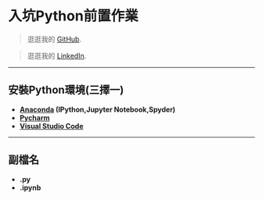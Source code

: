 # 入坑Python前置作業
> 逛逛我的 [GitHub](https://github.com/pinghsiangfu).

> 逛逛我的 [LinkedIn](https://www.linkedin.com/in/%E5%93%81%E7%BF%94-%E5%82%85-93792b195/).
* * *
## 安裝Python環境(三擇一)
* **[Anaconda](https://www.anaconda.com/) (IPython,Jupyter Notebook,Spyder)**
* **[Pycharm](https://www.jetbrains.com/pycharm/)**
* **[Visual Studio Code](https://code.visualstudio.com/)**
* * *
## 副檔名
* **.py**
* **.ipynb**

